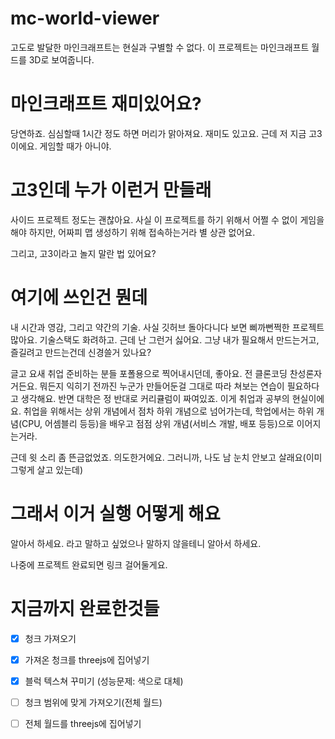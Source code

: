 # mc-world-viewer
고도로 발달한 마인크래프트는 현실과 구별할 수 없다. 이 프로젝트는 마인크래프트 월드를 3D로 보여줍니다.


# 마인크래프트 재미있어요?

당연하죠. 심심할때 1시간 정도 하면 머리가 맑아져요. 재미도 있고요. 근데 저 지금 고3이에요. 게임할 때가 아니야.

# 고3인데 누가 이런거 만들래

사이드 프로젝트 정도는 괜찮아요. 사실 이 프로젝트를 하기 위해서 어쩔 수 없이 게임을 해야 하지만, 어짜피 맵 생성하기 위해 접속하는거라 별 상관 없어요. 

그리고, 고3이라고 놀지 말란 법 있어요?

# 여기에 쓰인건 뭔데

내 시간과 영감, 그리고 약간의 기술. 사실 깃허브 돌아다니다 보면 삐까뻔쩍한 프로젝트 많아요. 기술스택도 화려하고. 근데 난 그런거 싫어요. 그냥 내가 필요해서 만드는거고, 즐길려고 만드는건데 신경쓸거 있나요?

글고 요새 취업 준비하는 분들 포폴용으로 찍어내시던데, 좋아요. 전 클론코딩 찬성론자거든요. 뭐든지 익히기 전까진 누군가 만들어둔걸 그대로 따라 쳐보는 연습이 필요하다고 생각해요. 반면 대학은 정 반대로 커리큘럼이 짜여있죠. 이게 취업과 공부의 현실이에요. 취업을 위해서는 상위 개념에서 점차 하위 개념으로 넘어가는데, 학업에서는 하위 개념(CPU, 어셈블리 등등)을 배우고 점점 상위 개념(서비스 개발, 배포 등등)으로 이어지는거라. 

근데 윗 소리 좀 뜬금없었죠. 의도한거에요. 그러니까, 나도 남 눈치 안보고 살래요(이미 그렇게 살고 있는데)

# 그래서 이거 실행 어떻게 해요

알아서 하세요. 라고 말하고 싶었으나 말하지 않을테니 알아서 하세요.

나중에 프로젝트 완료되면 링크 걸어둘게요.


# 지금까지 완료한것들

* [x] 청크 가져오기
* [x] 가져온 청크를 threejs에 집어넣기
* [x] 블럭 텍스쳐 꾸미기 (성능문제: 색으로 대체)
* [ ] 청크 범위에 맞게 가져오기(전체 월드)
* [ ] 전체 월드를 threejs에 집어넣기



